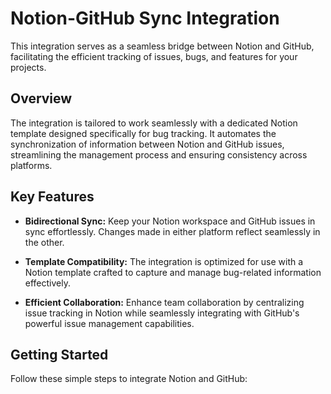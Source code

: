 # Notion-GitHub Sync Integration

This integration serves as a seamless bridge between Notion and GitHub, facilitating the efficient tracking of issues, bugs, and features for your projects.

## Overview

The integration is tailored to work seamlessly with a dedicated Notion template designed specifically for bug tracking. It automates the synchronization of information between Notion and GitHub issues, streamlining the management process and ensuring consistency across platforms.

## Key Features

- **Bidirectional Sync:** Keep your Notion workspace and GitHub issues in sync effortlessly. Changes made in either platform reflect seamlessly in the other.

- **Template Compatibility:** The integration is optimized for use with a Notion template crafted to capture and manage bug-related information effectively.

- **Efficient Collaboration:** Enhance team collaboration by centralizing issue tracking in Notion while seamlessly integrating with GitHub's powerful issue management capabilities.

## Getting Started

Follow these simple steps to integrate Notion and GitHub:

<!-- 1. **Clone the Repository:**
   Clone this repository to your local environment. -->
